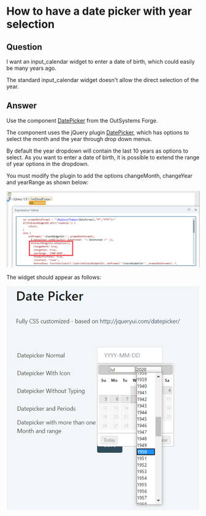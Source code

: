 # How to have a date picker with year selection

## Question

I want an input_calendar widget to enter a date of birth, which could easily be many years ago.

The standard input_calendar widget doesn't allow the direct selection of the year.

## Answer

Use the component [DatePicker](http://www.outsystems.com/forge/component/351/datepicker/) from the OutSystems Forge.

The component uses the jQuery plugin [DatePicker](http://jqueryui.com/datepicker/#dropdown-month-year), which has options to select the month and the year through drop down menus.

By default the year dropdown will contain the last 10 years as options to select. As you want to enter a date of birth, it is possible to extend the range of year options in the dropdown.

You must modify the plugin to add the options changeMonth, changeYear and yearRange as shown below:

![image alt text](images/How-to-have-a-date-picker-with-year-selection_0.png)

The widget should appear as follows:

![image alt text](images/How-to-have-a-date-picker-with-year-selection_1.png)
